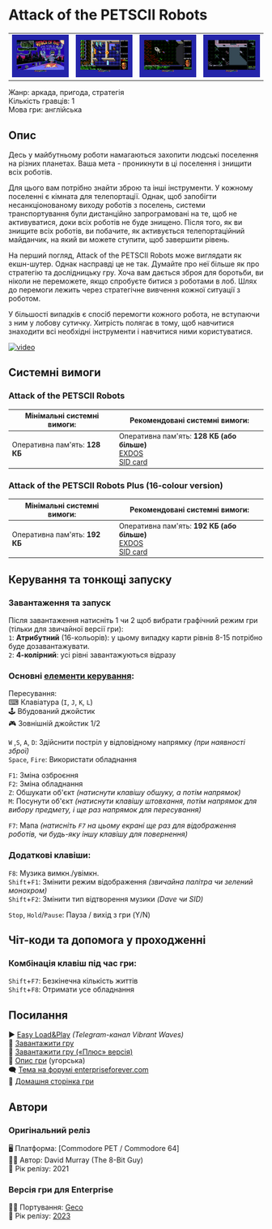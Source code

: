 # Attack of the PETSCII Robots

| | | | |
| --- | --- | --- | --- |
|![screen1](screenshots/scrn_petscii-robots_01.png)|![screen2](screenshots/scrn_petscii-robots_02.png)|![screen3](screenshots/scrn_petscii-robots_03.png)|![screen4](screenshots/scrn_petscii-robots_04.png)|

Жанр: аркада, пригода, стратегія  
Кількість гравців: 1  
Мова гри: англійська  

## Опис

Десь у майбутньому роботи намагаються захопити людські поселення на різних планетах. Ваша мета - проникнути в ці поселення і знищити всіх роботів.

Для цього вам потрібно знайти зброю та інші інструменти. У кожному поселенні є кімната для телепортації. Однак, щоб запобігти несанкціонованому виходу роботів з поселень, системи транспортування були дистанційно запрограмовані на те, щоб не активуватися, доки всіх роботів не буде знищено. Після того, як ви знищите всіх роботів, ви побачите, як активується телепортаційний майданчик, на який ви можете ступити, щоб завершити рівень.

На перший погляд, Attack of the PETSCII Robots може виглядати як екшн-шутер. Однак насправді це не так. Думайте про неї більше як про стратегію та дослідницьку гру. Хоча вам дається зброя для боротьби, ви ніколи не переможете, якщо спробуєте битися з роботами в лоб. Шлях до перемоги лежить через стратегічне вивчення кожної ситуації з роботом.

У більшості випадків є спосіб перемогти кожного робота, не вступаючи з ним у лобову сутичку. Хитрість полягає в тому, щоб навчитися знаходити всі необхідні інструменти і навчитися ними користуватися.

[![video](https://img.youtube.com/vi/t23FI3rXqu4/0.jpg)](https://www.youtube.com/watch?v=t23FI3rXqu4)

## Системні вимоги
### Attack of the PETSCII Robots

|Мінімальні системні вимоги:|Рекомендовані системні вимоги:|
|---------------------------|------------------------------|
|Оперативна пам'ять: **128 КБ**|Оперативна пам'ять: **128 КБ (або більше)** <br>[EXDOS](../../software/ss-exdos.md) <br>[SID card](../../hardware/hs-sidcard.md)| 

### Attack of the PETSCII Robots Plus (16-colour version)

|Мінімальні системні вимоги:|Рекомендовані системні вимоги:|
|---------------------------|------------------------------|
|Оперативна пам'ять: **192 КБ**|Оперативна пам'ять: **192 КБ (або більше)** <br>[EXDOS](../../software/ss-exdos.md) <br>[SID card](../../hardware/hs-sidcard.md)| 


## Керування та тонкощі запуску
### Завантаження та запуск

Після завантаження натисніть 1 чи 2 щоб вибрати графічний режим гри (тільки для звичайної версії гри):  
 `1`: **Атрибутний** (16-кольорів): у цьому випадку карти рівнів 8-15 потрібно буде дозавантажувати.  
 `2`: **4-колірний**: усі рівні завантажуються відразу  

### Основні [елементи керування](../controllers.md):
Пересування:  
⌨ Клавіатура (`I`, `J`, `K`, `L`)  
🕹 Вбудований джойстик   
🎮 Зовнішній джойстик 1/2  

`W` ,`S`, `A`, `D`: Здійснити постріл у відповідному напрямку *(при наявності зброї)*  
`Space`, `Fire`: Використати обладнання  

`F1`: Зміна озброєння  
`F2`: Зміна обладнання  
`Z`: Обшукати об'єкт *(натиснути клавішу обшуку, а потім напрямок)*  
`M`: Посунути об'єкт *(натиснути клавішу штовхання, потім напрямок для вибору предмету, і ще раз напрямок для пересування)*  

`F7`: Мапа *(натисніть `F7` на цьому екрані ще раз для відображення роботів, чи будь-яку іншу клавішу для повернення)*  

### Додаткові клавіши:
`F8`: Музика вимкн./увімкн.  
`Shift`+`F1`: Змінити режим відображення *(звичайна палітра чи зелений монохром)*  
`Shift`+`F2`: Змінити тип відтворення музики *(Dave чи SID)*  

`Stop`, `Hold`/`Pause`:	Пауза / вихід  з гри (Y/N)  

## Чіт-коди та допомога у проходженні

### Комбінація клавіш під час гри:
`Shift`+`F7`: Безкінечна кількість життів  
`Shift`+`F8`: Отримати усе обладнання  

## Посилання

▶ [Easy Load&Play](https://t.me/EP128k_Load_n_Play/419) *(Telegram-канал Vibrant Waves)*    
💾 [Завантажити гру](http://www.ep128.hu/Ep_Games/Prg/Attack_of_the_PETSCII_Robots.rar)    
💾 [Завантажити гру («Плюс» версія)](http://www.ep128.hu/Ep_Games/Prg/Attack_of_the_PETSCII_Robots_Plus.rar)    
📃 [Опис гри](http://www.ep128.hu/Ep_Games/Leiras/Attack_of_the_PETSCII_Robots.htm) (угорська)    
🗨 [Тема на форумі enterpriseforever.com](https://enterpriseforever.com/commodore-rol/attack-of-the-petscii-robots/)    
🏡 [Домашня сторінка гри](https://www.the8bitguy.com/25753/petscii-robot-shareware-available)  

## Автори
### Оригінальний реліз
🖥 Платформа: [Commodore PET / Commodore 64]  
👨‍💻 Автор: David Murray (The 8-Bit Guy)  
📅 Рік релізу: 2021  

### Версія гри для Enterprise
👨‍💻 Портування: [Geco](../../community/geco.md)    
📅 Рік релізу: [2023](../release_years/2023.md)  